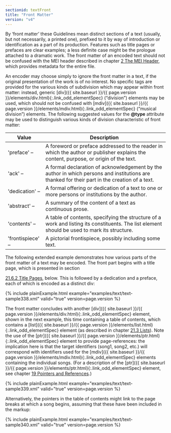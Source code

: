 ```yaml
---
sectionid: textFront
title: "Front Matter"
version: "v4"
---
```




By ‘front matter’ these Guidelines mean distinct sections of a text
(usually, but not necessarily, a printed one), prefixed to it by way of introduction
or
identification as a part of its production. Features such as title pages or prefaces
are
clear examples; a less definite case might be the prologue attached to a dramatic
work. The
front matter of an encoded text should not be confused with the MEI header described
in
chapter <a class="link_ptr" title="The MEI Header" href="{{ site.baseurl }}/{{ page.version }}/guidelines/header.html">2 The MEI Header</a>, which provides metadata for the entire file.

An encoder may choose simply to ignore the front matter in a text, if the original
presentation of the work is of no interest. No specific tags are provided for the
various
kinds of subdivision which may appear within front matter: instead, generic [div]({{ site.baseurl }}/{{ page.version }}/elements/div.html){:.link_odd_elementSpec} (“division”) elements may be used, which should not be confused with [mdiv]({{ site.baseurl }}/{{ page.version }}/elements/mdiv.html){:.link_odd_elementSpec} (“musical division”) elements. The following suggested values for
the **@type** attribute may be used to distinguish various kinds of division
characteristic of front matter:


<table class="table table-striped table-hover">
   <thead>
      <tr>
         <th>Value</th>
         <th>Description</th>
      </tr>
   </thead>
   <tbody>
      <tr>
         <td>'preface' – </td>
         <td>A foreword or preface addressed to the reader in which the author or publisher
            explains the content, purpose, or origin of the text. 
         </td>
      </tr>
      <tr>
         <td>'ack' – </td>
         <td>A formal declaration of acknowledgement by the author in which persons and
            institutions are thanked for their part in the creation of a text.
         </td>
      </tr>
      <tr>
         <td>'dedication' – </td>
         <td>A formal offering or dedication of a text to one or more persons or institutions by
            the author.
         </td>
      </tr>
      <tr>
         <td>'abstract' – </td>
         <td>A summary of the content of a text as continuous prose.</td>
      </tr>
      <tr>
         <td>'contents' – </td>
         <td>A table of contents, specifying the structure of a work and listing its constituents.
            The list element should be used to mark its structure.
         </td>
      </tr>
      <tr>
         <td>'frontispiece' – </td>
         <td>A pictorial frontispiece, possibly including some text.</td>
      </tr>
   </tbody>
</table>
The following extended example demonstrates how various parts of the front matter
of a text
may be encoded. The front part begins with a title page, which is presented in section

<a class="link_ptr" title="Title Pages" href="{{ site.baseurl }}/{{ page.version }}/guidelines/text.html#textTitlePages">21.6.2 Title Pages</a>, below. This is followed by a dedication and a preface, each of
which is encoded as a distinct div:

{% include plainExample.html example="examples/text/text-sample338.xml" valid="true" version=page.version %}

The front matter concludes with another [div]({{ site.baseurl }}/{{ page.version }}/elements/div.html){:.link_odd_elementSpec} element, shown in the
next example, this time containing a table of contents, which contains a [list]({{ site.baseurl }}/{{ page.version }}/elements/list.html){:.link_odd_elementSpec} element (as described in chapter 
<a class="link_ptr" title="Lists" href="{{ site.baseurl }}/{{ page.version }}/guidelines/text.html#textLists">21.3 Lists</a>). Note the use of
the [ptr]({{ site.baseurl }}/{{ page.version }}/elements/ptr.html){:.link_odd_elementSpec} element to provide page-references: the implication here is
that the target identifiers (song1, song2, etc.) will correspond with identifiers
used for
the [mdiv]({{ site.baseurl }}/{{ page.version }}/elements/mdiv.html){:.link_odd_elementSpec} elements containing the individual songs. (For a description
of the [ptr]({{ site.baseurl }}/{{ page.version }}/elements/ptr.html){:.link_odd_elementSpec} element, see chapter 
<a class="link_ptr" title="Pointers and References" href="{{ site.baseurl }}/{{ page.version }}/guidelines/ptrRef.html">19 Pointers and References</a>.)

{% include plainExample.html example="examples/text/text-sample339.xml" valid="true" version=page.version %}

Alternatively, the pointers in the table of contents might link to the page breaks
at which
a song begins, assuming that these have been included in the markup:

{% include plainExample.html example="examples/text/text-sample340.xml" valid="true" version=page.version %}

